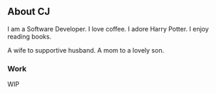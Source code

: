 ## About CJ

I am a Software Developer.
I love coffee.
I adore Harry Potter.
I enjoy reading books.

A wife to supportive husband.
A mom to a lovely son.

### Work

WIP
